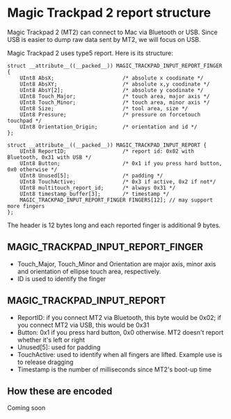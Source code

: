 # Magic Trackpad 2 report structure

Magic Trackpad 2 (MT2) can connect to Mac via Bluetooth or USB. Since USB is easier to dump raw data sent by MT2, we will focus on USB.

Magic Trackpad 2 uses type5 report. Here is its structure:

```
struct __attribute__((__packed__)) MAGIC_TRACKPAD_INPUT_REPORT_FINGER {
    UInt8 AbsX;                      /* absolute x coodinate */
    UInt8 AbsXY;                     /* absolute x,y coodinate */
    UInt8 AbsY[2];                   /* absolute y coodinate */
    UInt8 Touch_Major;               /* touch area, major axis */
    UInt8 Touch_Minor;               /* touch area, minor axis */
    UInt8 Size;                      /* tool area, size */
    UInt8 Pressure;                  /* pressure on forcetouch touchpad */
    UInt8 Orientation_Origin;        /* orientation and id */
};

struct __attribute__((__packed__)) MAGIC_TRACKPAD_INPUT_REPORT {
    UInt8 ReportID;                  /* report id: 0x02 with Bluetooth, 0x31 with USB */
    UInt8 Button;                    /* 0x1 if you press hard button, 0x0 otherwise */
    UInt8 Unused[5];                 /* padding */
    UInt8 TouchActive;               /* 0x3 if active, 0x2 if not*/
    UInt8 multitouch_report_id;      /* always 0x31 */
    UInt8 timestamp_buffer[3];       /* timestamp */
    MAGIC_TRACKPAD_INPUT_REPORT_FINGER FINGERS[12]; // may support more fingers
};
```

The header is 12 bytes long and each reported finger is additional 9 bytes.

## MAGIC_TRACKPAD_INPUT_REPORT_FINGER
* Touch_Major, Touch_Minor and Orientation are major axis, minor axis and orientation of ellipse touch area, respectively.
* ID is used to identify the finger

## MAGIC_TRACKPAD_INPUT_REPORT
* ReportID: if you connect MT2 via Bluetooth, this byte would be 0x02; if you connect MT2 via USB, this would be 0x31
* Button: 0x1 if you press hard button, 0x0 otherwise. MT2 doesn't report whether it's left or right
* Unused[5]: used for padding
* TouchActive: used to identify when all fingers are lifted. Example use is to release dragging
* Timestamp is the number of milliseconds since MT2's boot-up time 

## How these are encoded
Coming soon
